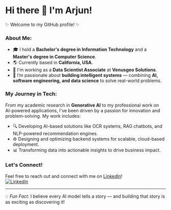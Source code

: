# Hi there 👋 I'm Arjun!

✨ Welcome to my GitHub profile! ✨

### About Me:
- 🎓 I hold a **Bachelor's degree in Information Technology** and a **Master's degree in Computer Science**.
- 🌎 Currently based in **California, USA**.
- 💼 I'm working as a **Data Scientist Associate** at **Venusgeo Solutions**.
- 🤖 I’m passionate about **building intelligent systems** — combining **AI, software engineering, and data science** to solve real-world problems.

### My Journey in Tech:
From my academic research in **Generative AI** to my professional work on AI-powered applications, I've been driven by a passion for innovation and problem-solving. My work includes:
- 🔍 Developing AI-based solutions like OCR systems, RAG chatbots, and NLP-powered recommendation engines.
- ⚙️ Designing and optimizing backend systems for scalable, cloud-based deployment.
- 📊 Transforming data into actionable insights to drive business impact.

### Let's Connect!
Feel free to reach out and connect with me on [LinkedIn](https://www.linkedin.com/in/arjun-selvam/)!  
[![LinkedIn](https://img.shields.io/badge/LinkedIn-Arjun%20Selvam-blue?style=flat&logo=linkedin)](https://www.linkedin.com/in/arjun-selvam/)

---

💡 _Fun Fact:_ I believe every AI model tells a story — and building that story is as exciting as discovering it!
